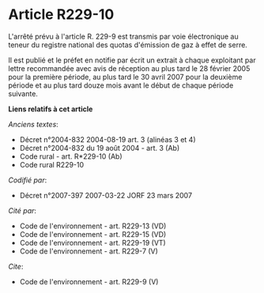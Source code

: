 # Article R229-10

L'arrêté prévu à l'article R. 229-9 est transmis par voie électronique au teneur du registre national des quotas d'émission
de gaz à effet de serre. 

Il est publié et le préfet en notifie par écrit un extrait à chaque exploitant par lettre recommandée avec avis de réception
au plus tard le 28 février 2005 pour la première période, au plus tard le 30 avril 2007 pour la deuxième période et au plus
tard douze mois avant le début de chaque période suivante.

**Liens relatifs à cet article**

_Anciens textes_:

  - Décret n°2004-832 2004-08-19 art. 3 (alinéas 3 et 4)
  - Décret n°2004-832 du 19 août 2004 - art. 3 (Ab)
  - Code rural - art. R*229-10 (Ab)
  - Code rural R229-10

_Codifié par_:

  - Décret n°2007-397 2007-03-22 JORF 23 mars 2007

_Cité par_:

  - Code de l'environnement - art. R229-13 (VD)
  - Code de l'environnement - art. R229-15 (VD)
  - Code de l'environnement - art. R229-19 (VT)
  - Code de l'environnement - art. R229-7 (V)

_Cite_:

  - Code de l'environnement - art. R229-9 (V)
